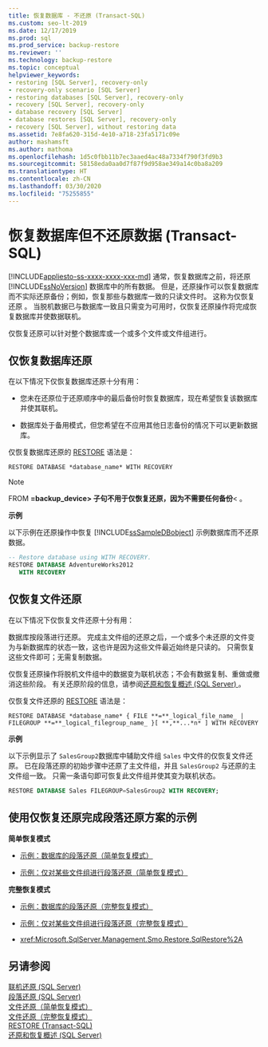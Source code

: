 ```yaml
---
title: 恢复数据库 - 不还原 (Transact-SQL)
ms.custom: seo-lt-2019
ms.date: 12/17/2019
ms.prod: sql
ms.prod_service: backup-restore
ms.reviewer: ''
ms.technology: backup-restore
ms.topic: conceptual
helpviewer_keywords:
- restoring [SQL Server], recovery-only
- recovery-only scenario [SQL Server]
- restoring databases [SQL Server], recovery-only
- recovery [SQL Server], recovery-only
- database recovery [SQL Server]
- database restores [SQL Server], recovery-only
- recovery [SQL Server], without restoring data
ms.assetid: 7e8fa620-315d-4e10-a718-23fa5171c09e
author: mashamsft
ms.author: mathoma
ms.openlocfilehash: 1d5c0fbb11b7ec3aaed4ac48a7334f790f3fd9b3
ms.sourcegitcommit: 58158eda0aa0d7f87f9d958ae349a14c0ba8a209
ms.translationtype: HT
ms.contentlocale: zh-CN
ms.lasthandoff: 03/30/2020
ms.locfileid: "75255855"
---
```

# <a name="recover-a-database-without-restoring-data-transact-sql"></a>恢复数据库但不还原数据 (Transact-SQL)
[!INCLUDE[appliesto-ss-xxxx-xxxx-xxx-md](../../includes/appliesto-ss-xxxx-xxxx-xxx-md.md)]
  通常，恢复数据库之前，将还原 [!INCLUDE[ssNoVersion](../../includes/ssnoversion-md.md)] 数据库中的所有数据。 但是，还原操作可以恢复数据库而不实际还原备份；例如，恢复那些与数据库一致的只读文件时。 这称为仅恢复还原  。 当脱机数据已与数据库一致且只需变为可用时，仅恢复还原操作将完成恢复数据库并使数据联机。  
  
 仅恢复还原可以针对整个数据库或一个或多个文件或文件组进行。  
  
## <a name="recovery-only-database-restore"></a>仅恢复数据库还原  
 在以下情况下仅恢复数据库还原十分有用：  
  
-   您未在还原位于还原顺序中的最后备份时恢复数据库，现在希望恢复该数据库并使其联机。  
  
-   数据库处于备用模式，但您希望在不应用其他日志备份的情况下可以更新数据库。  
  
 仅恢复数据库还原的 [RESTORE](../../t-sql/statements/restore-statements-transact-sql.md) 语法是：  
  
 `RESTORE DATABASE *database_name* WITH RECOVERY`  
  
> [!NOTE]  
> FROM **=backup_device> 子句不用于仅恢复还原，因为不需要任何备份**\<  。  
  
 **示例**  
  
 以下示例在还原操作中恢复 [!INCLUDE[ssSampleDBobject](../../includes/sssampledbobject-md.md)] 示例数据库而不还原数据。  
  
```sql  
-- Restore database using WITH RECOVERY.  
RESTORE DATABASE AdventureWorks2012  
   WITH RECOVERY  
```  
  
## <a name="recovery-only-file-restore"></a>仅恢复文件还原  
 在以下情况下仅恢复文件还原十分有用：  
  
 数据库按段落进行还原。 完成主文件组的还原之后，一个或多个未还原的文件变为与新数据库的状态一致，这也许是因为这些文件最近始终是只读的。 只需恢复这些文件即可；无需复制数据。  
  
 仅恢复还原操作将脱机文件组中的数据变为联机状态；不会有数据复制、重做或撤消这些阶段。 有关还原阶段的信息，请参阅[还原和恢复概述 (SQL Server) ](../../relational-databases/backup-restore/restore-and-recovery-overview-sql-server.md#TlogAndRecovery)。  
  
 仅恢复文件还原的 [RESTORE](../../t-sql/statements/restore-statements-transact-sql.md) 语法是：  
  
 `RESTORE DATABASE *database_name* { FILE **=**_logical_file_name_ | FILEGROUP **=**_logical_filegroup_name_ }[ **,**...*n* ] WITH RECOVERY`  
  
 **示例**  
  
 以下示例显示了 `SalesGroup2`数据库中辅助文件组 `Sales` 中文件的仅恢复文件还原。 已在段落还原的初始步骤中还原了主文件组，并且 `SalesGroup2` 与还原的主文件组一致。 只需一条语句即可恢复此文件组并使其变为联机状态。  
  
```sql  
RESTORE DATABASE Sales FILEGROUP=SalesGroup2 WITH RECOVERY;  
```  
  
## <a name="examples-of-completing-a-piecemeal-restore-scenario-with-a-recovery-only-restore"></a>使用仅恢复还原完成段落还原方案的示例  
 **简单恢复模式**  
  
-   [示例：数据库的段落还原（简单恢复模式）](../../relational-databases/backup-restore/example-piecemeal-restore-of-database-simple-recovery-model.md)  
  
-   [示例：仅对某些文件组进行段落还原（简单恢复模式）](../../relational-databases/backup-restore/example-piecemeal-restore-of-only-some-filegroups-simple-recovery-model.md)  
  
 **完整恢复模式**  
  
-   [示例：数据库的段落还原（完整恢复模式）](../../relational-databases/backup-restore/example-piecemeal-restore-of-database-full-recovery-model.md)  
  
-   [示例：仅对某些文件组进行段落还原（完整恢复模式）](../../relational-databases/backup-restore/example-piecemeal-restore-of-only-some-filegroups-full-recovery-model.md)  
  
-   <xref:Microsoft.SqlServer.Management.Smo.Restore.SqlRestore%2A>  
  
## <a name="see-also"></a>另请参阅  
 [联机还原 (SQL Server)](../../relational-databases/backup-restore/online-restore-sql-server.md)   
 [段落还原 (SQL Server)](../../relational-databases/backup-restore/piecemeal-restores-sql-server.md)   
 [文件还原（简单恢复模式）](../../relational-databases/backup-restore/file-restores-simple-recovery-model.md)   
 [文件还原（完整恢复模式）](../../relational-databases/backup-restore/file-restores-full-recovery-model.md)   
 [RESTORE &#40;Transact-SQL&#41;](../../t-sql/statements/restore-statements-transact-sql.md)  
 [还原和恢复概述 (SQL Server)](../../relational-databases/backup-restore/restore-and-recovery-overview-sql-server.md) 
  
